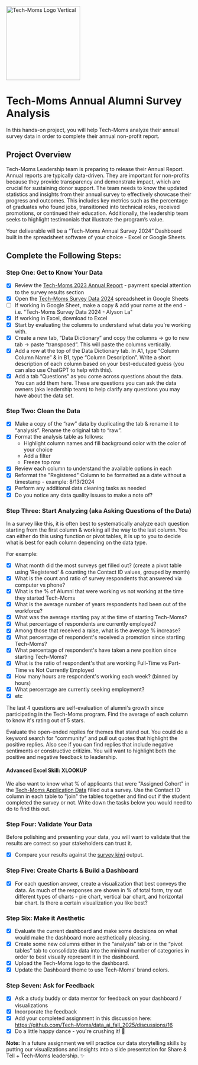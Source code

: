 <img width="200" alt="Tech-Moms Logo Vertical" src="https://github.com/user-attachments/assets/b98d7ed8-150c-4a2a-9102-c4cfa4e91d01">

# Tech-Moms Annual Alumni Survey Analysis 

In this hands-on project, you will help Tech-Moms analyze their annual survey data in order to complete their annual non-profit report.

## Project Overview

Tech-Moms Leadership team is preparing to release their Annual Report. Annual reports are typically data-driven. They are important for non-profits because they provide transparency and demonstrate impact, which are crucial for sustaining donor support. The team needs to know the updated statistics and insights from their annual survey to effectively showcase their progress and outcomes. This includes key metrics such as the percentage of graduates who found jobs, transitioned into technical roles, received promotions, or continued their education. Additionally, the leadership team seeks to highlight testimonials that illustrate the program’s value. 

Your deliverable will be a “Tech-Moms Annual Survey 2024” Dashboard built in the spreadsheet software of your choice - Excel or Google Sheets. 

## Complete the Following Steps: 

### Step One: Get to Know Your Data 

- [X] Review the [Tech-Moms 2023 Annual Report](https://www.tech-moms.org/_files/ugd/0e6ea4_4aa4f371aaaf4b2c81a1e384dfdfec02.pdf?index=true) - payment special attention to the survey results section
- [X] Open the [Tech-Moms Survey Data 2024](https://docs.google.com/spreadsheets/d/1Rf9-nhBHtUWr0t4c0paNZaaJhFpDMU8lAIbeBR_uk0Q/edit?gid=0#gid=0) spreadsheet in Google Sheets
- [ ] If working in Google Sheet, make a copy & add your name at the end - i.e. "Tech-Moms Survey Data 2024 - Alyson La" 
- [X] If working in Excel, download to Excel
- [X] Start by evaluating the columns to understand what data you're working with.
- [X] Create a new tab,  “Data Dictionary” and copy the columns -> go to new tab -> paste “transposed”. This will paste the columns vertically.
- [X] Add a row at the top of the Data Dictionary tab. In A1, type “Column Column Name” & in B1, type “Column Description”. Write a short description of each column based on your best-educated guess (you can also use ChatGPT to help with this).
- [X] Add a tab “Questions” as you come across questions about the data. You can add them here. These are questions you can ask the data owners (aka leadership team) to help clarify any questions you may have about the data set.

### Step Two: Clean the Data 

- [X] Make a copy of the “raw” data by duplicating the tab & rename it to “analysis”. Rename the original tab to “raw”.
- [X] Format the analysis table as follows: 
  *  Highlight column names and fill background color with the color of your choice
  * Add a filter
  * Freeze top row      
- [X] Review each column to understand the available options in each
- [X] Reformat the "Registered" Column to be formatted as a date without a timestamp - example: 8/13/2024
- [X] Perform any additional data cleaning tasks as needed
- [X] Do you notice any data quality issues to make a note of? 

### Step Three: Start Analyzing (aka Asking Questions of the Data)

In a survey like this, it is often best to systematically analyze each question starting from the first column & working all the way to the last column. You can either do this using function or pivot tables, it is up to you to decide what is best for each column depending on the data type. 

For example: 

- [X] What month did the most surveys get filled out? (create a pivot table using 'Registered' & counting the Contact ID values, grouped by month) 
- [X] What is the count and ratio of survey respondents that answered via computer vs phone?
- [X] What is the % of Alumni that were working vs not working at the time they started Tech-Moms
- [X] What is the average number of years respondents had been out of the workforce?
- [X] What was the average starting pay at the time of starting Tech-Moms?
- [X] What percentage of respondents are currently employed?
- [X] Among those that received a raise, what is the average % increase?
- [X] What percentage of respondent's received a promotion since starting Tech-Moms? 
- [X] What percentage of respondent's have taken a new position since starting Tech-Moms?
- [X] What is the ratio of respondent's that are working Full-Time vs Part-Time vs Not Currently Employed
- [X] How many hours are respondent's working each week? (binned by hours)
- [X] What percentage are currently seeking employment?
- [X] etc 

The last 4 questions are self-evaluation of alumni's growth since participating in the Tech-Moms program. Find the average of each column to know it's rating out of 5 stars. 

Evaluate the open-ended replies for themes that stand out. You could do a keyword search for "community" and pull out quotes that highlight the positive replies. Also see if you can find replies that include negative sentiments or constructive critizim. You will want to highlight both the positive and negative feedback to leadership. 

#### Advanced Excel Skill: XLOOKUP

We also want to know what % of applicants that were "Assigned Cohort" in the [Tech-Moms Application Data](https://docs.google.com/spreadsheets/d/1BhskpHGoHSl2fuXY3qjnqSpgI2imWB2Ng7OYP-pWslI/edit?usp=sharing) filled out a survey. Use the Contact ID column in each table to "join" the tables together and find out if the student completed the survey or not. Write down the tasks below you would need to do to find this out. 

### Step Four: Validate Your Data 

Before polishing and presenting your data, you will want to validate that the results are correct so your stakeholders can trust it.
- [X] Compare your results against the [survey kiwi](https://github.com/Tech-Moms/data-analytics-winter-2025/blob/main/module_2/assignments/survey_kiwi.md) output. 

### Step Five: Create Charts & Build a Dashboard 

- [X] For each question answer, create a visualization that best conveys the data. As much of the responses are shown in % of total form, try out different types of charts - pie chart, vertical bar chart, and horizontal bar chart. Is there a certain visualization you like best?

### Step Six: Make it Aesthetic 

- [X] Evaluate the current dashboard and make some decisions on what would make the dashboard more aesthetically pleasing.
- [X] Create some new columns either in the “analysis” tab or in the “pivot tables” tab to consolidate data into the minimal number of categories in order to best visually represent it in the dashboard.
- [X] Upload the Tech-Moms logo to the dashboard.
- [X] Update the Dashboard theme to use Tech-Moms’ brand colors.

### Step Seven: Ask for Feedback 

- [X] Ask a study buddy or data mentor for feedback on your dashboard / visualizations 
- [X] Incorporate the feedback
- [X] Add your completed assignment in this discussion here: https://github.com/Tech-Moms/data_ai_fall_2025/discussions/16
- [X] Do a little happy dance - you're crushing it! 💃

**Note:** In a future assignment we will practice our data storytelling skills by putting our visualizations and insights into a slide presentation for Share & Tell + Tech-Moms leadership. ✨ 
 
